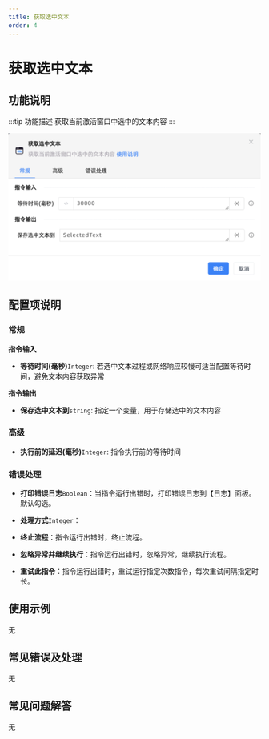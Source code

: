 ```yaml
---
title: 获取选中文本
order: 4
---
```


# 获取选中文本

## 功能说明

:::tip 功能描述
获取当前激活窗口中选中的文本内容
:::

![获取选中文本](../../../assets/获取选中文本_command.png)

## 配置项说明

### 常规

**指令输入**

- **等待时间(毫秒)**`Integer`: 若选中文本过程或网络响应较慢可适当配置等待时间，避免文本内容获取异常


**指令输出**

- **保存选中文本到**`string`: 指定一个变量，用于存储选中的文本内容

### 高级

- **执行前的延迟(毫秒)**`Integer`: 指令执行前的等待时间

### 错误处理

- **打印错误日志**`Boolean`：当指令运行出错时，打印错误日志到【日志】面板。默认勾选。

- **处理方式**`Integer`：

 - **终止流程**：指令运行出错时，终止流程。

 - **忽略异常并继续执行**：指令运行出错时，忽略异常，继续执行流程。

 - **重试此指令**：指令运行出错时，重试运行指定次数指令，每次重试间隔指定时长。

## 使用示例
无

## 常见错误及处理

无

## 常见问题解答

无

